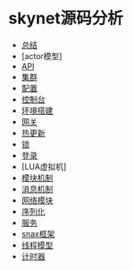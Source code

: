 # skynet源码分析

- [总结](summary.md)
- [actor模型]
- [API](api.md)
- [集群](cluster.md)
- [配置](config.md)
- [控制台](console.md)
- [环境搭建](env.md)
- [网关](gateway.md)
- [热更新](hotpatch.md)
- [锁](lock.md)
- [登录](login.md)
- [LUA虚拟机]
- [模块机制](modules.md)
- [消息机制](msg.md)
- [网络模块](net.md)
- [序列化](serialize.md)
- [服务](server.md)
- [snax框架](snax.md)
- [线程模型](thread.md)
- [计时器](timer.md)

